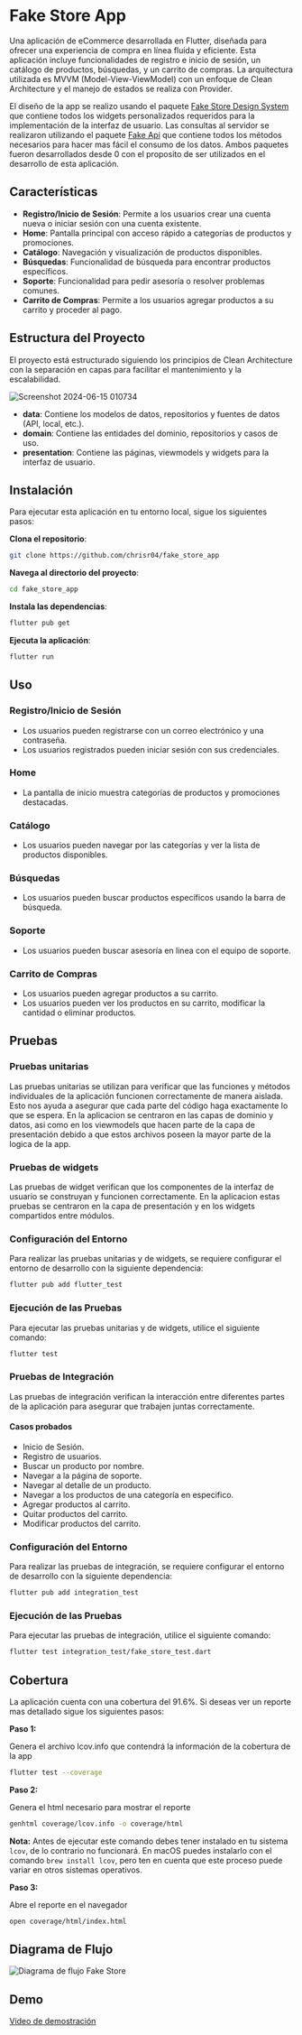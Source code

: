 # Fake Store App

Una aplicación de eCommerce desarrollada en Flutter, diseñada para ofrecer una experiencia de compra en línea fluida y eficiente. Esta aplicación incluye funcionalidades de registro e inicio de sesión, un catálogo de productos, búsquedas, y un carrito de compras. La arquitectura utilizada es MVVM (Model-View-ViewModel) con un enfoque de Clean Architecture y el manejo de estados se realiza con Provider.

El diseño de la app se realizo usando el paquete [Fake Store Design System](https://github.com/chrisr04/fake_store_ds.git) que contiene todos los widgets personalizados requeridos para la implementación de la interfaz de usuario. Las consultas al servidor se realizaron utilizando el paquete [Fake Api](https://github.com/chrisr04/fake_api.git) que contiene todos los métodos necesarios para hacer mas fácil el consumo de los datos. Ambos paquetes fueron desarrollados desde 0 con el proposito de ser utilizados en el desarrollo de esta aplicación.

## Características

- **Registro/Inicio de Sesión**: Permite a los usuarios crear una cuenta nueva o iniciar sesión con una cuenta existente.
- **Home**: Pantalla principal con acceso rápido a categorías de productos y promociones.
- **Catálogo**: Navegación y visualización de productos disponibles.
- **Búsquedas**: Funcionalidad de búsqueda para encontrar productos específicos.
- **Soporte**: Funcionalidad para pedir asesoría o resolver problemas comunes.
- **Carrito de Compras**: Permite a los usuarios agregar productos a su carrito y proceder al pago.

## Estructura del Proyecto

El proyecto está estructurado siguiendo los principios de Clean Architecture con la separación en capas para facilitar el mantenimiento y la escalabilidad.

![Screenshot 2024-06-15 010734](https://github.com/chrisr04/fake_store_app/assets/47868395/90fff570-5cb3-48a2-a69a-fbc9f04f25a6)

- **data**: Contiene los modelos de datos, repositorios y fuentes de datos (API, local, etc.).
- **domain**: Contiene las entidades del dominio, repositorios y casos de uso.
- **presentation**: Contiene las páginas, viewmodels y widgets para la interfaz de usuario.

## Instalación

Para ejecutar esta aplicación en tu entorno local, sigue los siguientes pasos:

**Clona el repositorio**:
```bash
git clone https://github.com/chrisr04/fake_store_app
```

**Navega al directorio del proyecto**:
```bash
cd fake_store_app
```

**Instala las dependencias**:
```bash
flutter pub get
```

**Ejecuta la aplicación**:
```bash
flutter run
```

## Uso


### Registro/Inicio de Sesión

- Los usuarios pueden registrarse con un correo electrónico y una contraseña.
- Los usuarios registrados pueden iniciar sesión con sus credenciales.

### Home

- La pantalla de inicio muestra categorías de productos y promociones destacadas.

### Catálogo

- Los usuarios pueden navegar por las categorías y ver la lista de productos disponibles.

### Búsquedas

- Los usuarios pueden buscar productos específicos usando la barra de búsqueda.

### Soporte

- Los usuarios pueden buscar asesoría en linea con el equipo de soporte.

### Carrito de Compras

- Los usuarios pueden agregar productos a su carrito.
- Los usuarios pueden ver los productos en su carrito, modificar la cantidad o eliminar productos.

## Pruebas

### Pruebas unitarias

Las pruebas unitarias se utilizan para verificar que las funciones y métodos individuales de la aplicación funcionen correctamente de manera aislada. Esto nos ayuda a asegurar que cada parte del código haga exactamente lo que se espera. En la aplicacion se centraron en las capas de dominio y datos, asi como en los viewmodels que hacen parte de la capa de presentación debido a que estos archivos poseen la mayor parte de la logica de la app.

### Pruebas de widgets

Las pruebas de widget verifican que los componentes de la interfaz de usuario se construyan y funcionen correctamente. En la aplicacion estas pruebas se centraron en la capa de presentación y en los widgets compartidos entre módulos.

### Configuración del Entorno

Para realizar las pruebas unitarias y de widgets, se requiere configurar el entorno de desarrollo con la siguiente dependencia:

```bash
flutter pub add flutter_test
```

### Ejecución de las Pruebas 

Para ejecutar las pruebas unitarias y de widgets, utilice el siguiente comando:

```bash
flutter test
```

### Pruebas de Integración

Las pruebas de integración verifican la interacción entre diferentes partes de la aplicación para asegurar que trabajen juntas correctamente.

#### Casos probados

- Inicio de Sesión.
- Registro de usuarios.
- Buscar un producto por nombre.
- Navegar a la página de soporte.
- Navegar al detalle de un producto.
- Navegar a los productos de una categoría en especifico.
- Agregar productos al carrito.
- Quitar productos del carrito.
- Modificar productos del carrito.

### Configuración del Entorno

Para realizar las pruebas de integración, se requiere configurar el entorno de desarrollo con la siguiente dependencia:

```bash
flutter pub add integration_test
```

### Ejecución de las Pruebas 

Para ejecutar las pruebas de integración, utilice el siguiente comando:

```bash
flutter test integration_test/fake_store_test.dart
```

## Cobertura

La aplicación cuenta con una cobertura del 91.6%. Si deseas ver un reporte mas detallado sigue los siguientes pasos:

**Paso 1:**

Genera el archivo lcov.info que contendrá la información de la cobertura de la app

```bash
flutter test --coverage
```

**Paso 2:**

Genera el html necesario para mostrar el reporte

```bash
genhtml coverage/lcov.info -o coverage/html
```

**Nota:** Antes de ejecutar este comando debes tener instalado en tu sistema `lcov`, de lo contrario no funcionará. En macOS puedes instalarlo con el comando `brew install lcov`, pero ten en cuenta que este proceso puede variar en otros sistemas operativos.

**Paso 3:**

Abre el reporte en el navegador

```bash
open coverage/html/index.html
```


## Diagrama de Flujo

![Diagrama de flujo Fake Store](https://github.com/chrisr04/fake_store_app/assets/47868395/8750dfc4-9da6-4623-895f-cbeb26e6803f)


## Demo

[Video de demostración](https://drive.google.com/file/d/1fPq1icDQr4kBA2Fsanu8oFlL4eb_d0li/view?usp=sharing)